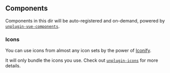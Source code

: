## Components

Components in this dir will be auto-registered and on-demand, powered by [`unplugin-vue-components`](https://github.com/antfu/unplugin-vue-components).

### Icons

You can use icons from almost any icon sets by the power of [Iconify](https://iconify.design/).

It will only bundle the icons you use. Check out [`unplugin-icons`](https://github.com/antfu/unplugin-icons) for more details.
